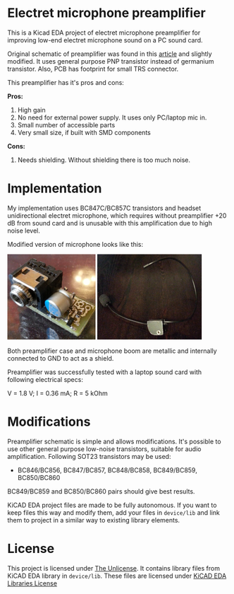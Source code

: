 # Electret microphone preamplifier

This is a Kicad EDA project of electret microphone preamplifier for improving
low-end electret microphone sound on a PC sound card.

Original schematic of preamplifier was found in this [article](https://www.ixbt.com/live/nikolay-suhov/komplementarnyy-si-ge-srpp-v-predusilitele-dlya-elektretnika-ili-master-klass-po-mikrokapu-11-v-praktike-audiofila_2.html)
and slightly modified. It uses general purpose PNP transistor instead of germanium
transistor. Also, PCB has footprint for small TRS connector.

This preamplifier has it's pros and cons:

**Pros:**

1. High gain
2. No need for external power supply. It uses only PC/laptop mic in.
3. Small number of accessible parts
4. Very small size, if built with SMD components

**Cons:**

1. Needs shielding. Without shielding there is too much noise.

# Implementation

My implementation uses BC847C/BC857C transistors and headset unidirectional
electret microphone, which requires without preamplifier +20 dB from sound
card and is unusable with this amplification due to high noise level.

Modified version of microphone looks like this:

![Board](res/board.png) ![Microphone with preamplifier](res/mic.png)

Both preamplifier case and microphone boom are metallic and
internally connected to GND to act as a shield.

Preamplifier was successfully tested with a laptop sound card
with following electrical specs:

V = 1.8 V; I = 0.36 mA; R = 5 kOhm

# Modifications

Preamplifier schematic is simple and allows modifications. It's
possible to use other general purpose low-noise transistors,
suitable for audio amplification.
Following SOT23 transistors may be used:

  - BC846/BC856, BC847/BC857, BC848/BC858, BC849/BC859, BC850/BC860

BC849/BC859 and BC850/BC860 pairs should give best results.

KiCAD EDA project files are made to be fully autonomous.
If you want to keep files this way and modify them,
add your files in `device/lib` and link them to project
in a similar way to existing library elements.

# License

This project is licensed under [The Unlicense](LICENSE).
It contains library files from KiCAD EDA library in `device/lib`.
These files are licensed under [KiCAD EDA Libraries License](https://kicad-pcb.org/libraries/license/)
